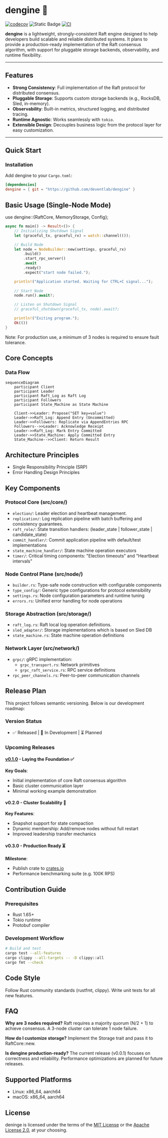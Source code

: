 # dengine 🚀
[![codecov](https://codecov.io/gh/deventlab/dengine/branch/develop/graph/badge.svg?token=K3BEDM45V8)](https://codecov.io/gh/deventlab/dengine)
![Static Badge](https://img.shields.io/badge/license-MIT%20%7C%20Apache--2.0-blue)
[![CI](https://github.com/deventlab/dengine/actions/workflows/ci.yml/badge.svg)](https://github.com/deventlab/dengine/actions/workflows/ci.yml)

**dengine** is a lightweight, strongly-consistent Raft engine designed to help developers build scalable and reliable distributed systems. It plans to provide a production-ready implementation of the Raft consensus algorithm, with support for pluggable storage backends, observability, and runtime flexibility.

---

## Features

- **Strong Consistency**: Full implementation of the Raft protocol for distributed consensus.
- **Pluggable Storage**: Supports custom storage backends (e.g., RocksDB, Sled, in-memory).
- **Observability**: Built-in metrics, structured logging, and distributed tracing.
- **Runtime Agnostic**: Works seamlessly with `tokio`.
- **Extensible Design**: Decouples business logic from the protocol layer for easy customization.

---

## Quick Start

### Installation

Add dengine to your `Cargo.toml`:

```toml
[dependencies]
dengine = { git = "https://github.com/deventlab/dengine" }
```

## Basic Usage (Single-Node Mode)
use dengine::{RaftCore, MemoryStorage, Config};

```rust
async fn main() -> Result<()> {
    // Initializing Shutdown Signal
    let (graceful_tx, graceful_rx) = watch::channel(());

    // Build Node
    let node = NodeBuilder::new(settings, graceful_rx)
        .build()
        .start_rpc_server()
        .await
        .ready()
        .expect("start node failed.");

    println!("Application started. Waiting for CTRL+C signal...");
    
    // Start Node
    node.run().await?;

    // Listen on Shutdown Signal
    // graceful_shutdown(graceful_tx, node).await?;

    println!("Exiting program.");
    Ok(())
}
```

Note: For production use, a minimum of 3 nodes is required to ensure fault tolerance.

## Core Concepts

### Data Flow
```mermaid
sequenceDiagram
    participant Client
    participant Leader
    participant Raft_Log as Raft Log
    participant Followers
    participant State_Machine as State Machine

    Client->>Leader: Propose("SET key=value")
    Leader->>Raft_Log: Append Entry (Uncommitted)
    Leader->>Followers: Replicate via AppendEntries RPC
    Followers-->>Leader: Acknowledge Receipt
    Leader->>Raft_Log: Mark Entry Committed
    Leader->>State_Machine: Apply Committed Entry
    State_Machine-->>Client: Return Result
```
## Architecture Principles

- Single Responsibility Principle (SRP)
- Error Handling Design Principles

## Key Components

### Protocol Core (src/core/)

- `election/`: Leader election and heartbeat management.
- `replication/`: Log replication pipeline with batch buffering and consistency guarantees.
- `raft_role/`: State transition handlers: (leader_state | follower_state | candidate_state)
- `commit_handler/`: Commit application pipeline with default/test implementations
- `state_machine_handler/`: State machine operation executors
- `timer/`: Critical timing components: "Election timeouts" and "Heartbeat intervals"

### Node Control Plane (src/node/)
- `builder.rs`: Type-safe node construction with configurable components
- `type_config/`: Generic type configurations for protocol extensibility
- `settings.rs`: Node configuration parameters and runtime tuning
- `errors.rs`: Unified error handling for node operations

### Storage Abstraction (src/storage/)
- `raft_log.rs`: Raft local log operation definitions.
- `sled_adapter/`: Storage implementations which is based on Sled DB
- `state_machine.rs`: State machine operation definitions

### Network Layer (src/network/)
- `grpc/`: gRPC implementation:
    - `grpc_transport.rs`: Network primitives
    - `grpc_raft_service.rs`: RPC service definitions
- `rpc_peer_channels.rs`: Peer-to-peer communication channels

## Release Plan 

This project follows semantic versioning. Below is our development roadmap:

### Version Status
- ✅ Released | 🚧 In Development | ⏳ Planned

### Upcoming Releases

#### [v0.1.0](link-to-release) - Laying the Foundation ✅
**Key Goals**:  
- Initial implementation of core Raft consensus algorithm  
- Basic cluster communication layer  
- Minimal working example demonstration

#### v0.2.0 - Cluster Scalability 🚧
**Key Features**:  
- Snapshot support for state compaction
- Dynamic membership: Add/remove nodes without full restart  
- Improved leadership transfer mechanics

#### v0.3.0 - Production Ready ⏳
**Milestone**:  
- Publish crate to [crates.io](https://crates.io)  
- Performance benchmarking suite (e.g. 100K RPS)

## Contribution Guide

### Prerequisites
- Rust 1.65+
- Tokio runtime
- Protobuf compiler

### Development Workflow
```bash
# Build and test
cargo test --all-features
cargo clippy --all-targets -- -D clippy::all
cargo fmt --check
```
## Code Style
Follow Rust community standards (rustfmt, clippy).
Write unit tests for all new features.

## FAQ

**Why are 3 nodes required?**
Raft requires a majority quorum (N/2 + 1) to achieve consensus. A 3-node cluster can tolerate 1 node failure.

**How do I customize storage?**
Implement the Storage trait and pass it to RaftCore::new.

**Is dengine production-ready?**
The current release (v0.0.1) focuses on correctness and reliability. Performance optimizations are planned for future releases.

## Supported Platforms
- Linux: x86_64, aarch64
- macOS: x86_64, aarch64

## License
deninge is licensed under the terms of the [MIT License](https://en.wikipedia.org/wiki/MIT_License#License_terms)
or the [Apache License 2.0](http://www.apache.org/licenses/LICENSE-2.0), at your choosing.

